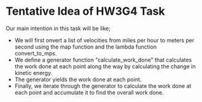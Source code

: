 # Tentative Idea of HW3G4 Task
Our main intention in this task will be like;
- We will first onvert a list of velocities from miles per hour to meters per second using the map function and the lambda function convert_to_mps. 
- We define a generator function "calculate_work_done" that calculates the work done at each point along the way by calculating the change in kinetic energy.
- The generator yields the work done at each point.
- Finally, we iterate through the generator to calculate the work done at each point and accumulate it to find the overall work done.
